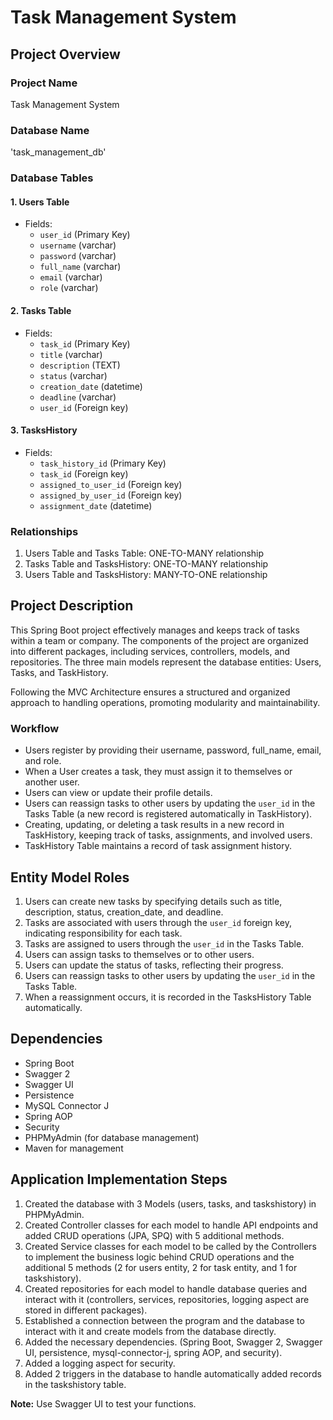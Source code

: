 # Task Management System

## Project Overview

### Project Name
Task Management System

### Database Name
'task_management_db'

### Database Tables

#### 1. Users Table
- Fields:
  - `user_id` (Primary Key)
  - `username`  (varchar)
  - `password`  (varchar)
  - `full_name`  (varchar)
  - `email`  (varchar)
  - `role`  (varchar)

#### 2. Tasks Table
- Fields:
  - `task_id` (Primary Key)
  - `title`  (varchar)
  - `description`  (TEXT)
  - `status`  (varchar)
  - `creation_date`  (datetime)
  - `deadline`  (varchar)
  - `user_id` (Foreign key)

#### 3. TasksHistory
- Fields:
  - `task_history_id` (Primary Key)
  - `task_id`  (Foreign key)
  - `assigned_to_user_id` (Foreign key)
  - `assigned_by_user_id`  (Foreign key)
  - `assignment_date`    (datetime)

### Relationships
1. Users Table and Tasks Table: ONE-TO-MANY relationship
2. Tasks Table and TasksHistory: ONE-TO-MANY relationship
3. Users Table and TasksHistory: MANY-TO-ONE relationship

## Project Description

This Spring Boot project effectively manages and keeps track of tasks within a team or company. The components of the project are organized into different packages, including services, controllers, models, and repositories. The three main models represent the database entities: Users, Tasks, and TaskHistory.

Following the MVC Architecture ensures a structured and organized approach to handling operations, promoting modularity and maintainability.

### Workflow

- Users register by providing their username, password, full_name, email, and role.
- When a User creates a task, they must assign it to themselves or another user.
- Users can view or update their profile details.
- Users can reassign tasks to other users by updating the `user_id` in the Tasks Table (a new record is registered automatically in TaskHistory).
- Creating, updating, or deleting a task results in a new record in TaskHistory, keeping track of tasks, assignments, and involved users.
- TaskHistory Table maintains a record of task assignment history.

## Entity Model Roles

1. Users can create new tasks by specifying details such as title, description, status, creation_date, and deadline.
2. Tasks are associated with users through the `user_id` foreign key, indicating responsibility for each task.
3. Tasks are assigned to users through the `user_id` in the Tasks Table.
4. Users can assign tasks to themselves or to other users.
5. Users can update the status of tasks, reflecting their progress.
6. Users can reassign tasks to other users by updating the `user_id` in the Tasks Table.
7. When a reassignment occurs, it is recorded in the TasksHistory Table automatically.

## Dependencies

- Spring Boot
- Swagger 2
- Swagger UI
- Persistence
- MySQL Connector J
- Spring AOP
- Security
- PHPMyAdmin (for database management)
- Maven for management

## Application Implementation Steps

1. Created the database with 3 Models (users, tasks, and taskshistory) in PHPMyAdmin.
2. Created Controller classes for each model to handle API endpoints and added CRUD operations (JPA, SPQ) with 5 additional methods.
3. Created Service classes for each model to be called by the Controllers to implement the business logic behind CRUD operations and the additional 5 methods (2 for users entity, 2 for task entity, and 1 for taskshistory).
4. Created repositories for each model to handle database queries and interact with it (controllers, services, repositories, logging aspect are stored in different packages).
5. Established a connection between the program and the database to interact with it and create models from the database directly.
6. Added the necessary dependencies. (Spring Boot, Swagger 2, Swagger UI, persistence, mysql-connector-j, spring AOP, and security).
7. Added a logging aspect for security.
8. Added 2 triggers in the database to handle automatically added records in the taskshistory table.

**Note:** Use Swagger UI to test your functions.
